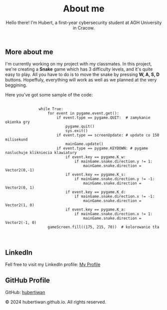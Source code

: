 <header>
     <h1>About me</h1>
     <p>Hello there! I'm Hubert, a first-year cybersecurity student at AGH University in Cracow.</p>        
 </header>

 <section>
     <h2>More about me</h2>
<p>I'm currently working on my project with my classmates. In this project, we're creating a <b>Snake</b> game which has 3 difficulty levels, and it's quite easy to play. All you have to do is to move the snake by pressing <b>W, A, S, D</b> buttons. Hopeffuly, everything will work as well as we planned at the very beggining.</p>
      <p>Here you've got some sample of the code:</p>
      <pre>
           <code>
               while True:
                   for event in pygame.event.get():
                       if event.type == pygame.QUIT:  # zamykanie okienka gry
                           pygame.quit()
                           sys.exit()
                       if event.type == screenUpdate: # update co 150 milisekund
                           mainGame.update()
                       if event.type == pygame.KEYDOWN: # pygame nasluchuje klikniecia klawiatury
                           if event.key == pygame.K_w:
                               if mainGame.snake.direction.y != 1:
                                   mainGame.snake.direction = Vector2(0,-1)
                           if event.key == pygame.K_s:
                               if mainGame.snake.direction.y != -1:
                                   mainGame.snake.direction = Vector2(0, 1)
                           if event.key == pygame.K_d:
                               if mainGame.snake.direction.x != -1:
                                   mainGame.snake.direction = Vector2(1, 0)
                           if event.key == pygame.K_a:
                               if mainGame.snake.direction.x != 1:
                                   mainGame.snake.direction = Vector2(-1, 0)
                   gameScreen.fill((175, 215, 70))  # kolorowanie tła
           </code>          
      </pre>
 </section>

 <section>
     <h2>LinkedIn</h2>
     <p>Fell free to visit my LinkedIn profile: <a href="https://www.linkedin.com/in/hubert-iwanowski-727106218" target="_blank">My Profile</a></p> 
     <h2>GitHub Profile</h2>
     <p>GitHub: <a href="https://github.com/hubertiwan" target="_blank">hubertiwan</a></p>
</section>

 <footer>
     &copy; 2024 hubertiwan.github.io. All rights reserved.
 </footer>

